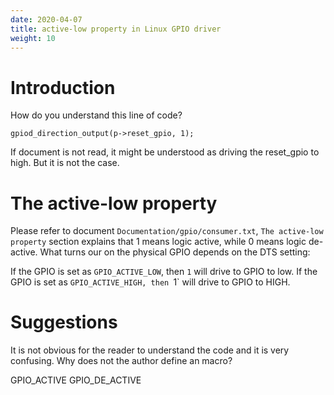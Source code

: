```yaml
---
date: 2020-04-07
title: active-low property in Linux GPIO driver
weight: 10
---
```


# Introduction

How do you understand this line of code?

```
gpiod_direction_output(p->reset_gpio, 1);
```

If document is not read, it might be understood as driving the reset_gpio to
high. But it is not the case.

# The active-low property

Please refer to document `Documentation/gpio/consumer.txt`, `The active-low
property` section explains that 1 means logic active, while 0 means logic
de-active. What turns our on the physical GPIO depends on the DTS setting:

If the GPIO is set as `GPIO_ACTIVE_LOW`, then `1` will drive to GPIO to low.
If the GPIO is set as `GPIO_ACTIVE_HIGH, then `1` will drive to GPIO to HIGH.

# Suggestions

It is not obvious for the reader to understand the code and it is very
confusing. Why does not the author define an macro?

GPIO_ACTIVE
GPIO_DE_ACTIVE
